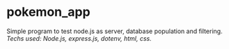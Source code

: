 # pokemon_app
Simple program to test node.js as server, database population and filtering.
*Techs used: Node.js, express.js, dotenv, html, css.*
